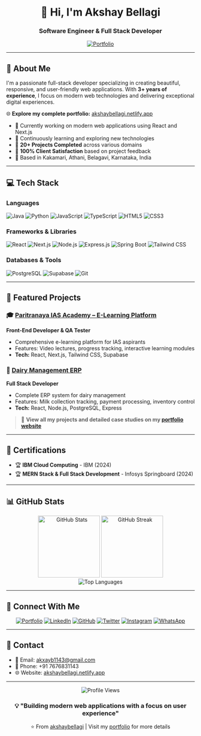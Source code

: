 <div align="center">
  <h1>👋 Hi, I'm Akshay Bellagi</h1>
  <h3>Software Engineer & Full Stack Developer</h3>
  
  <p>
    <a href="https://akshaybellagi.netlify.app" target="_blank">
      <img src="https://img.shields.io/badge/Portfolio-Visit%20My%20Website-blue?style=for-the-badge&logo=google-chrome&logoColor=white" alt="Portfolio"/>
    </a>
  </p>
</div>

---

## 🚀 About Me

I'm a passionate full-stack developer specializing in creating beautiful, responsive, and user-friendly web applications. With **3+ years of experience**, I focus on modern web technologies and delivering exceptional digital experiences.

🌐 **Explore my complete portfolio:** [akshaybellagi.netlify.app](https://akshaybellagi.netlify.app)

- 🔭 Currently working on modern web applications using React and Next.js
- 🌱 Continuously learning and exploring new technologies
- 💼 **20+ Projects Completed** across various domains
- 🎯 **100% Client Satisfaction** based on project feedback
- 📍 Based in Kakamari, Athani, Belagavi, Karnataka, India

---

## 💻 Tech Stack

### Languages
![Java](https://img.shields.io/badge/Java-ED8B00?style=for-the-badge&logo=openjdk&logoColor=white)
![Python](https://img.shields.io/badge/Python-3776AB?style=for-the-badge&logo=python&logoColor=white)
![JavaScript](https://img.shields.io/badge/JavaScript-F7DF1E?style=for-the-badge&logo=javascript&logoColor=black)
![TypeScript](https://img.shields.io/badge/TypeScript-007ACC?style=for-the-badge&logo=typescript&logoColor=white)
![HTML5](https://img.shields.io/badge/HTML5-E34F26?style=for-the-badge&logo=html5&logoColor=white)
![CSS3](https://img.shields.io/badge/CSS3-1572B6?style=for-the-badge&logo=css3&logoColor=white)

### Frameworks & Libraries
![React](https://img.shields.io/badge/React-20232A?style=for-the-badge&logo=react&logoColor=61DAFB)
![Next.js](https://img.shields.io/badge/Next.js-000000?style=for-the-badge&logo=next.js&logoColor=white)
![Node.js](https://img.shields.io/badge/Node.js-43853D?style=for-the-badge&logo=node.js&logoColor=white)
![Express.js](https://img.shields.io/badge/Express.js-404D59?style=for-the-badge&logo=express&logoColor=white)
![Spring Boot](https://img.shields.io/badge/Spring_Boot-6DB33F?style=for-the-badge&logo=spring-boot&logoColor=white)
![Tailwind CSS](https://img.shields.io/badge/Tailwind_CSS-38B2AC?style=for-the-badge&logo=tailwind-css&logoColor=white)

### Databases & Tools
![PostgreSQL](https://img.shields.io/badge/PostgreSQL-316192?style=for-the-badge&logo=postgresql&logoColor=white)
![Supabase](https://img.shields.io/badge/Supabase-3ECF8E?style=for-the-badge&logo=supabase&logoColor=white)
![Git](https://img.shields.io/badge/Git-F05032?style=for-the-badge&logo=git&logoColor=white)

---

## 🎯 Featured Projects

### 🎓 [Paritranaya IAS Academy – E-Learning Platform](https://paritranayaiasacademy.in/)
**Front-End Developer & QA Tester**
- Comprehensive e-learning platform for IAS aspirants
- Features: Video lectures, progress tracking, interactive learning modules
- **Tech:** React, Next.js, Tailwind CSS, Supabase

### 🥛 [Dairy Management ERP](https://dairy-erp.netlify.app/dashboard)
**Full Stack Developer**
- Complete ERP system for dairy management
- Features: Milk collection tracking, payment processing, inventory control
- **Tech:** React, Node.js, PostgreSQL, Express

> 📂 **View all my projects and detailed case studies on my [portfolio website](https://akshaybellagi.netlify.app/projects)**

---

## 📜 Certifications

- 🏆 **IBM Cloud Computing** - IBM (2024)
- 🏆 **MERN Stack & Full Stack Development** - Infosys Springboard (2024)

---

## 📊 GitHub Stats

<div align="center">
  <img src="https://github-readme-stats.vercel.app/api?username=akshaybellagi&show_icons=true&theme=radical" alt="GitHub Stats" height="165"/>
  <img src="https://github-readme-streak-stats.herokuapp.com/?user=akshaybellagi&theme=radical" alt="GitHub Streak" height="165"/>
</div>

<div align="center">
  <img src="https://github-readme-stats.vercel.app/api/top-langs/?username=akshaybellagi&layout=compact&theme=radical" alt="Top Languages"/>
</div>

---

## 🤝 Connect With Me

<div align="center">
  
[![Portfolio](https://img.shields.io/badge/Portfolio-akshaybellagi.netlify.app-blue?style=for-the-badge&logo=google-chrome&logoColor=white)](https://akshaybellagi.netlify.app)
[![LinkedIn](https://img.shields.io/badge/LinkedIn-Akshay%20Bellagi-0077B5?style=for-the-badge&logo=linkedin&logoColor=white)](https://www.linkedin.com/in/akshay-bellagi1/)
[![GitHub](https://img.shields.io/badge/GitHub-akshaybellagi-181717?style=for-the-badge&logo=github&logoColor=white)](https://github.com/akshaybellagi)
[![Twitter](https://img.shields.io/badge/Twitter-@AkxayBellagi-1DA1F2?style=for-the-badge&logo=twitter&logoColor=white)](https://x.com/AkxayBellagi)
[![Instagram](https://img.shields.io/badge/Instagram-@akxay__1143-E4405F?style=for-the-badge&logo=instagram&logoColor=white)](https://www.instagram.com/akxay_1143/)
[![WhatsApp](https://img.shields.io/badge/WhatsApp-Chat-25D366?style=for-the-badge&logo=whatsapp&logoColor=white)](https://wa.me/917676831143)

</div>

---

## 📧 Contact

- 📧 Email: akxayb1143@gmail.com
- 📱 Phone: +91 7676831143
- 🌐 Website: [akshaybellagi.netlify.app](https://akshaybellagi.netlify.app)

---

<div align="center">
  <img src="https://komarev.com/ghpvc/?username=akshaybellagi&color=blueviolet&style=for-the-badge" alt="Profile Views"/>
  
  ### 💡 "Building modern web applications with a focus on user experience"
  
  ⭐️ From [akshaybellagi](https://github.com/akshaybellagi) | Visit my [portfolio](https://akshaybellagi.netlify.app) for more details
</div>
